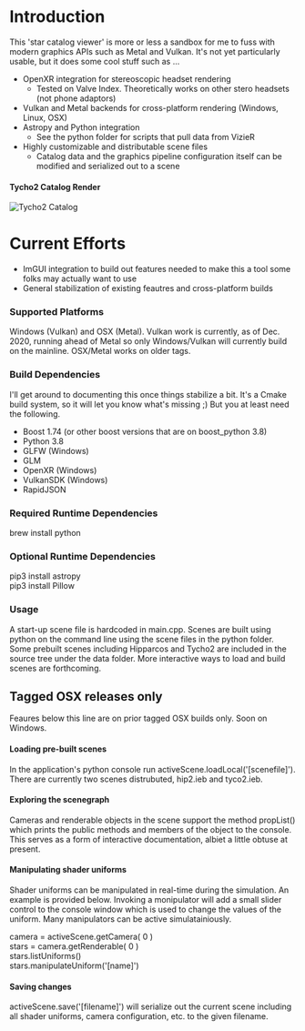 # Introduction
This 'star catalog viewer' is more or less a sandbox for me to fuss with modern graphics APIs such as Metal and Vulkan. It's not yet particularly usable, but it does some cool stuff such as ...
* OpenXR integration for stereoscopic headset rendering
    * Tested on Valve Index. Theoretically works on other stero headsets (not phone adaptors)
* Vulkan and Metal backends for cross-platform rendering (Windows, Linux, OSX)
* Astropy and Python integration
    * See the python folder for scripts that pull data from VizieR
* Highly customizable and distributable scene files
    * Catalog data and the graphics pipeline configuration itself can be modified and serialized out to a scene

#### Tycho2 Catalog Render
![Tycho2 Catalog](screen_captures/tycho2.png)

# Current Efforts
* ImGUI integration to build out features needed to make this a tool some folks may actually want to use 
* General stabilization of existing feautres and cross-platform builds     

### Supported Platforms
Windows (Vulkan) and OSX (Metal). Vulkan work is currently, as of Dec. 2020, running ahead of Metal so only Windows/Vulkan will currently build on the mainline. OSX/Metal works on older tags. 

### Build Dependencies
I'll get around to documenting this once things stabilize a bit. It's a Cmake build system, so it will let you know what's missing ;) But you at least need the following.
* Boost 1.74 (or other boost versions that are on boost_python 3.8)
* Python 3.8
* GLFW (Windows)
* GLM
* OpenXR (Windows)
* VulkanSDK (Windows)
* RapidJSON

### Required Runtime Dependencies
brew install python

### Optional Runtime Dependencies  
pip3 install astropy  
pip3 install Pillow  

### Usage
A start-up scene file is hardcoded in main.cpp. Scenes are built using python on the command line using the scene files in the python folder. Some prebuilt scenes including Hipparcos and Tycho2 are included in the source tree under the data folder. More interactive ways to load and build scenes are forthcoming. 

## Tagged OSX releases only
Feaures below this line are on prior tagged OSX builds only. Soon on Windows. 

#### Loading pre-built scenes
In the application's python console run activeScene.loadLocal('[scenefile]'). There are currently two scenes distrubuted, hip2.ieb and tyco2.ieb. 

#### Exploring the scenegraph
Cameras and renderable objects in the scene support the method propList() which prints the public methods and members of the object to the console. This serves as a form of interactive documentation, albiet a little obtuse at present.  

#### Manipulating shader uniforms
Shader uniforms can be manipulated in real-time during the simulation. An example is provided below. Invoking a monipulator will add a small slider control to the console window which is used to change the values of the uniform. Many manipulators can be active simulatainiously.  
  
camera = activeScene.getCamera( 0 )  
stars = camera.getRenderable( 0 )  
stars.listUniforms()  
stars.manipulateUniform('[name]')  

#### Saving changes
activeScene.save('[filename]') will serialize out the current scene including all shader uniforms, camera configuration, etc. to the given filename.  
